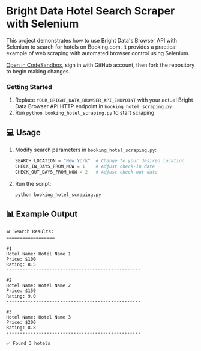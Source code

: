 # Bright Data Hotel Search Scraper with Selenium

This project demonstrates how to use Bright Data's Browser API with Selenium to search for hotels on Booking.com. It provides a practical example of web scraping with automated browser control using Selenium.

<a href="https://codesandbox.io/p/devbox/github/brightdata/bright-data-browser-api-python-selenium-project?file=%2Fbooking_hotel_scraping.py" target="_blank" rel="noopener">Open in CodeSandbox</a>, sign in with GitHub account, then fork the repository to begin making changes.

### Getting Started

1. Replace `YOUR_BRIGHT_DATA_BROWSER_API_ENDPOINT` with your actual Bright Data Browser API HTTP endpoint in `booking_hotel_scraping.py`
2. Run `python booking_hotel_scraping.py` to start scraping

## 💻 Usage

1. Modify search parameters in `booking_hotel_scraping.py`:
   ```python
   SEARCH_LOCATION = "New York"  # Change to your desired location
   CHECK_IN_DAYS_FROM_NOW = 1    # Adjust check-in date
   CHECK_OUT_DAYS_FROM_NOW = 2   # Adjust check-out date
   ```

2. Run the script:
   ```bash
   python booking_hotel_scraping.py
   ```

## 📊 Example Output

```
📊 Search Results:
==================

#1
Hotel Name: Hotel Name 1
Price: $100
Rating: 8.5
--------------------------------------------------

#2
Hotel Name: Hotel Name 2
Price: $150
Rating: 9.0
--------------------------------------------------

#3
Hotel Name: Hotel Name 3
Price: $200
Rating: 8.8
--------------------------------------------------

✅ Found 3 hotels
```